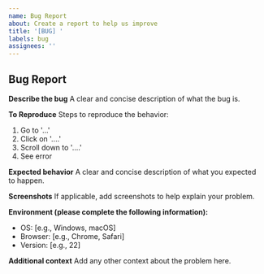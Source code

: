 ```yaml
---
name: Bug Report
about: Create a report to help us improve
title: '[BUG] '
labels: bug
assignees: ''
---
```


## Bug Report

**Describe the bug**
A clear and concise description of what the bug is.

**To Reproduce**
Steps to reproduce the behavior:
1. Go to '...'
2. Click on '....'
3. Scroll down to '....'
4. See error

**Expected behavior**
A clear and concise description of what you expected to happen.

**Screenshots**
If applicable, add screenshots to help explain your problem.

**Environment (please complete the following information):**
- OS: [e.g., Windows, macOS]
- Browser: [e.g., Chrome, Safari]
- Version: [e.g., 22]

**Additional context**
Add any other context about the problem here.

